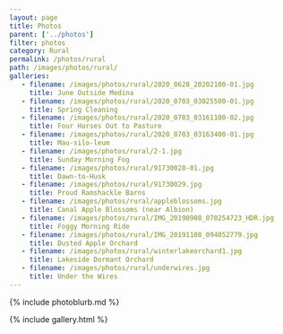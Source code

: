 ```yaml
---
layout: page
title: Photos
parent: ['../photos']
filter: photos
category: Rural
permalink: /photos/rural
path: /images/photos/rural/
galleries:
   - filename: /images/photos/rural/2020_0628_20202100-01.jpg
     title: June Outside Medina
   - filename: /images/photos/rural/2020_0703_03025500-01.jpg
     title: Spring Cleaning
   - filename: /images/photos/rural/2020_0703_03161100-02.jpg
     title: Four Horses Out to Pasture
   - filename: /images/photos/rural/2020_0703_03163400-01.jpg
     title: Mau-silo-leum
   - filename: /images/photos/rural/2-1.jpg
     title: Sunday Morning Fog
   - filename: /images/photos/rural/91730028-01.jpg
     title: Dawn-to-Husk
   - filename: /images/photos/rural/91730029.jpg
     title: Proud Ramshackle Barns
   - filename: /images/photos/rural/appleblossoms.jpg
     title: Canal Apple Blossoms (near Albion)
   - filename: /images/photos/rural/IMG_20190908_070254723_HDR.jpg
     title: Foggy Morning Ride
   - filename: /images/photos/rural/IMG_20191108_094052779.jpg
     title: Dusted Apple Orchard
   - filename: /images/photos/rural/winterlakeorchard1.jpg
     title: Lakeside Dormant Orchard
   - filename: /images/photos/rural/underwires.jpg
     title: Under the Wires
---
```


{% include photoblurb.md %}

{% include gallery.html %}

